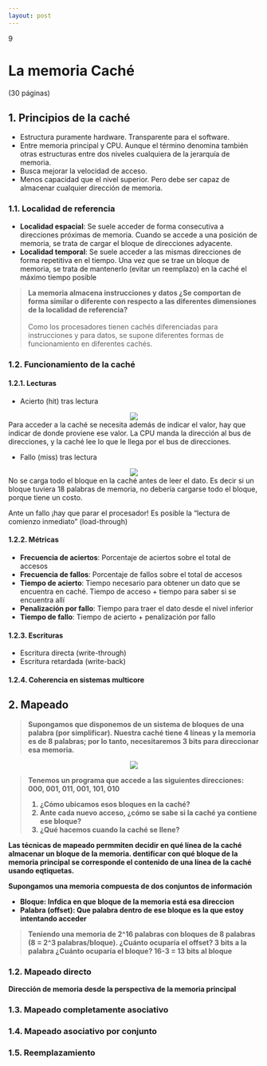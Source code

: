 ```yaml
--- 
layout: post
---
```

<div class="header">
  <div class="numbrerUnit">9</div>
  <h1>La memoria Caché</h1>
  <subtitle> </subtitle>
</div>

(30 páginas)

## 1. Principios de la caché
 - Estructura puramente hardware. Transparente para el software.
 - Entre memoria principal y CPU. Aunque el término denomina también otras estructuras entre dos niveles cualquiera de la jerarquía de memoria.
 - Busca mejorar la velocidad de acceso.
 - Menos capacidad que el nivel superior. Pero debe ser capaz de almacenar cualquier dirección de memoria.

### 1.1. Localidad de referencia
 - **Localidad espacial**: Se suele acceder de forma consecutiva a direcciones próximas de memoria. Cuando se accede a una posición de memoria, se trata de cargar el bloque de direcciones adyacente.
 - **Localidad temporal**: Se suele acceder a las mismas direcciones de forma repetitiva en el tiempo. Una vez que se trae un bloque de memoria, se trata de mantenerlo (evitar un reemplazo) en la caché el máximo tiempo posible

<blockquote>
  <b>La memoria almacena instrucciones y datos ¿Se comportan de forma similar o diferente con respecto a las diferentes dimensiones de la localidad de referencia?</b><br><br>
  Como los procesadores tienen cachés diferenciadas para instrucciones y para datos, se supone diferentes formas de funcionamiento en diferentes cachés.
  
</blockquote>

### 1.2. Funcionamiento de la caché 
#### 1.2.1. Lecturas
* Acierto (hit) tras lectura 

<center><img src="https://i.gyazo.com/e6971754ae2a929480d6363d155764aa.png"></center>
Para acceder a la caché se necesita además de indicar el valor, hay que indicar de donde proviene ese valor. La CPU manda la dirección al bus de direcciones, y la caché lee lo que le llega por el bus de direcciones.

* Fallo (miss) tras lectura

<center><img src="https://i.gyazo.com/ee5628295ceb8fbc086104154575b2cd.png"></center>
No se carga todo el bloque en la caché antes de leer el dato. Es decir si un bloque tuviera 18 palabras de memoria, no debería cargarse todo el bloque, porque tiene un costo.  

Ante un fallo ¡hay que parar el procesador! Es posible la “lectura de comienzo inmediato” (load-through)

#### 1.2.2. Métricas
 - **Frecuencia de aciertos**: Porcentaje de aciertos sobre el total de accesos
 - **Frecuencia de fallos**: Porcentaje de fallos sobre el total de accesos
 - **Tiempo de acierto**: Tiempo necesario para obtener un dato que se encuentra en caché. Tiempo de acceso + tiempo para saber si se encuentra allí
 - **Penalización por fallo**: Tiempo para traer el dato desde el nivel inferior
 - **Tiempo de fallo**: Tiempo de acierto + penalización por fallo


#### 1.2.3. Escrituras
* Escritura directa (write-through)
* Escritura retardada (write-back)

#### 1.2.4. Coherencia en sistemas multicore

## 2. Mapeado

<blockquote>
  <b>Supongamos que disponemos de un sistema de bloques de una palabra (por simplificar). Nuestra caché tiene 4 líneas y la memoria es de 8 palabras; por lo tanto, necesitaremos   3 bits para direccionar esa memoria.</b>
</blockquote>

<center><img src="https://i.gyazo.com/5e184b91df19b9034ac646464866a8c2.png"></center>

<blockquote>
  <b>Tenemos un programa que accede a las siguientes direcciones: 000, 001, 011, 001, 101, 010

  1. ¿Cómo ubicamos esos bloques en la caché?
  2. Ante cada nuevo acceso, ¿cómo se sabe si la caché ya contiene ese bloque?
  3. ¿Qué hacemos cuando la caché se llene?
</blockquote>

Las técnicas de mapeado permmiten decidir en qué línea de la caché almacenar un bloque de la 
memoria. dentificar con qué bloque de la memoria principal se corresponde el contenido de una línea de la caché usando eqtiquetas.
  
Supongamos una memoria compuesta de dos conjuntos de información
  - Bloque: Infdica en que bloque de la memoria está esa direccion
  - Palabra (offset): Que palabra dentro de ese bloque es la que estoy intentando acceder
  
> Teniendo una memoria de 2^16 palabras con bloques de 8 palabras (8 = 2^3 palabras/bloque). 
> ¿Cuánto ocuparía el offset? 3 bits a la palabra
> ¿Cuánto ocuparía el bloque? 16-3 = 13 bits al bloque
  
  
### 1.2. Mapeado directo
Dirección de memoria desde la perspectiva de la memoria principal
  
### 1.3. Mapeado completamente asociativo
### 1.4. Mapeado asociativo por conjunto
### 1.5. Reemplazamiento

